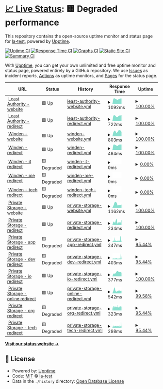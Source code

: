 # [📈 Live Status](https://la-test.github.io/sbx1-upptime): <!--live status--> **🟨 Degraded performance**

This repository contains the open-source uptime monitor and status page for [la-test](https://la-test.github.io/sbx1-upptime), powered by [Upptime](https://github.com/upptime/upptime).

[![Uptime CI](https://github.com/la-test/sbx1-upptime/workflows/Uptime%20CI/badge.svg)](https://github.com/la-test/sbx1-upptime/actions?query=workflow%3A%22Uptime+CI%22)
[![Response Time CI](https://github.com/la-test/sbx1-upptime/workflows/Response%20Time%20CI/badge.svg)](https://github.com/la-test/sbx1-upptime/actions?query=workflow%3A%22Response+Time+CI%22)
[![Graphs CI](https://github.com/la-test/sbx1-upptime/workflows/Graphs%20CI/badge.svg)](https://github.com/la-test/sbx1-upptime/actions?query=workflow%3A%22Graphs+CI%22)
[![Static Site CI](https://github.com/la-test/sbx1-upptime/workflows/Static%20Site%20CI/badge.svg)](https://github.com/la-test/sbx1-upptime/actions?query=workflow%3A%22Static+Site+CI%22)
[![Summary CI](https://github.com/la-test/sbx1-upptime/workflows/Summary%20CI/badge.svg)](https://github.com/la-test/sbx1-upptime/actions?query=workflow%3A%22Summary+CI%22)

With [Upptime](https://upptime.js.org), you can get your own unlimited and free uptime monitor and status page, powered entirely by a GitHub repository. We use [Issues](https://github.com/la-test/sbx1-upptime/issues) as incident reports, [Actions](https://github.com/la-test/sbx1-upptime/actions) as uptime monitors, and [Pages](https://la-test.github.io/sbx1-upptime) for the status page.

<!--start: status pages-->
<!-- This summary is generated by Upptime (https://github.com/upptime/upptime) -->
<!-- Do not edit this manually, your changes will be overwritten -->
<!-- prettier-ignore -->
| URL | Status | History | Response Time | Uptime |
| --- | ------ | ------- | ------------- | ------ |
| <img alt="" src="https://icons.duckduckgo.com/ip3/leastauthority.com.ico" height="13"> [Least Authority - website](https://leastauthority.com/) | 🟩 Up | [least-authority-website.yml](https://github.com/la-test/sbx1-upptime/commits/HEAD/history/least-authority-website.yml) | <details><summary><img alt="Response time graph" src="./graphs/least-authority-website/response-time-week.png" height="20"> 1092ms</summary><br><a href="https://la-test.github.io/sbx1-upptime/history/least-authority-website"><img alt="Response time 900" src="https://img.shields.io/endpoint?url=https%3A%2F%2Fraw.githubusercontent.com%2Fla-test%2Fsbx1-upptime%2FHEAD%2Fapi%2Fleast-authority-website%2Fresponse-time.json"></a><br><a href="https://la-test.github.io/sbx1-upptime/history/least-authority-website"><img alt="24-hour response time 1192" src="https://img.shields.io/endpoint?url=https%3A%2F%2Fraw.githubusercontent.com%2Fla-test%2Fsbx1-upptime%2FHEAD%2Fapi%2Fleast-authority-website%2Fresponse-time-day.json"></a><br><a href="https://la-test.github.io/sbx1-upptime/history/least-authority-website"><img alt="7-day response time 1092" src="https://img.shields.io/endpoint?url=https%3A%2F%2Fraw.githubusercontent.com%2Fla-test%2Fsbx1-upptime%2FHEAD%2Fapi%2Fleast-authority-website%2Fresponse-time-week.json"></a><br><a href="https://la-test.github.io/sbx1-upptime/history/least-authority-website"><img alt="30-day response time 911" src="https://img.shields.io/endpoint?url=https%3A%2F%2Fraw.githubusercontent.com%2Fla-test%2Fsbx1-upptime%2FHEAD%2Fapi%2Fleast-authority-website%2Fresponse-time-month.json"></a><br><a href="https://la-test.github.io/sbx1-upptime/history/least-authority-website"><img alt="1-year response time 900" src="https://img.shields.io/endpoint?url=https%3A%2F%2Fraw.githubusercontent.com%2Fla-test%2Fsbx1-upptime%2FHEAD%2Fapi%2Fleast-authority-website%2Fresponse-time-year.json"></a></details> | <details><summary><a href="https://la-test.github.io/sbx1-upptime/history/least-authority-website">100.00%</a></summary><a href="https://la-test.github.io/sbx1-upptime/history/least-authority-website"><img alt="All-time uptime 99.99%" src="https://img.shields.io/endpoint?url=https%3A%2F%2Fraw.githubusercontent.com%2Fla-test%2Fsbx1-upptime%2FHEAD%2Fapi%2Fleast-authority-website%2Fuptime.json"></a><br><a href="https://la-test.github.io/sbx1-upptime/history/least-authority-website"><img alt="24-hour uptime 100.00%" src="https://img.shields.io/endpoint?url=https%3A%2F%2Fraw.githubusercontent.com%2Fla-test%2Fsbx1-upptime%2FHEAD%2Fapi%2Fleast-authority-website%2Fuptime-day.json"></a><br><a href="https://la-test.github.io/sbx1-upptime/history/least-authority-website"><img alt="7-day uptime 100.00%" src="https://img.shields.io/endpoint?url=https%3A%2F%2Fraw.githubusercontent.com%2Fla-test%2Fsbx1-upptime%2FHEAD%2Fapi%2Fleast-authority-website%2Fuptime-week.json"></a><br><a href="https://la-test.github.io/sbx1-upptime/history/least-authority-website"><img alt="30-day uptime 100.00%" src="https://img.shields.io/endpoint?url=https%3A%2F%2Fraw.githubusercontent.com%2Fla-test%2Fsbx1-upptime%2FHEAD%2Fapi%2Fleast-authority-website%2Fuptime-month.json"></a><br><a href="https://la-test.github.io/sbx1-upptime/history/least-authority-website"><img alt="1-year uptime 99.99%" src="https://img.shields.io/endpoint?url=https%3A%2F%2Fraw.githubusercontent.com%2Fla-test%2Fsbx1-upptime%2FHEAD%2Fapi%2Fleast-authority-website%2Fuptime-year.json"></a></details>
| <img alt="" src="https://icons.duckduckgo.com/ip3/leastauthority.com.ico" height="13"> [Least Authority - redirect](http://leastauthority.com/) | 🟩 Up | [least-authority-redirect.yml](https://github.com/la-test/sbx1-upptime/commits/HEAD/history/least-authority-redirect.yml) | <details><summary><img alt="Response time graph" src="./graphs/least-authority-redirect/response-time-week.png" height="20"> 722ms</summary><br><a href="https://la-test.github.io/sbx1-upptime/history/least-authority-redirect"><img alt="Response time 588" src="https://img.shields.io/endpoint?url=https%3A%2F%2Fraw.githubusercontent.com%2Fla-test%2Fsbx1-upptime%2FHEAD%2Fapi%2Fleast-authority-redirect%2Fresponse-time.json"></a><br><a href="https://la-test.github.io/sbx1-upptime/history/least-authority-redirect"><img alt="24-hour response time 834" src="https://img.shields.io/endpoint?url=https%3A%2F%2Fraw.githubusercontent.com%2Fla-test%2Fsbx1-upptime%2FHEAD%2Fapi%2Fleast-authority-redirect%2Fresponse-time-day.json"></a><br><a href="https://la-test.github.io/sbx1-upptime/history/least-authority-redirect"><img alt="7-day response time 722" src="https://img.shields.io/endpoint?url=https%3A%2F%2Fraw.githubusercontent.com%2Fla-test%2Fsbx1-upptime%2FHEAD%2Fapi%2Fleast-authority-redirect%2Fresponse-time-week.json"></a><br><a href="https://la-test.github.io/sbx1-upptime/history/least-authority-redirect"><img alt="30-day response time 601" src="https://img.shields.io/endpoint?url=https%3A%2F%2Fraw.githubusercontent.com%2Fla-test%2Fsbx1-upptime%2FHEAD%2Fapi%2Fleast-authority-redirect%2Fresponse-time-month.json"></a><br><a href="https://la-test.github.io/sbx1-upptime/history/least-authority-redirect"><img alt="1-year response time 588" src="https://img.shields.io/endpoint?url=https%3A%2F%2Fraw.githubusercontent.com%2Fla-test%2Fsbx1-upptime%2FHEAD%2Fapi%2Fleast-authority-redirect%2Fresponse-time-year.json"></a></details> | <details><summary><a href="https://la-test.github.io/sbx1-upptime/history/least-authority-redirect">100.00%</a></summary><a href="https://la-test.github.io/sbx1-upptime/history/least-authority-redirect"><img alt="All-time uptime 99.99%" src="https://img.shields.io/endpoint?url=https%3A%2F%2Fraw.githubusercontent.com%2Fla-test%2Fsbx1-upptime%2FHEAD%2Fapi%2Fleast-authority-redirect%2Fuptime.json"></a><br><a href="https://la-test.github.io/sbx1-upptime/history/least-authority-redirect"><img alt="24-hour uptime 100.00%" src="https://img.shields.io/endpoint?url=https%3A%2F%2Fraw.githubusercontent.com%2Fla-test%2Fsbx1-upptime%2FHEAD%2Fapi%2Fleast-authority-redirect%2Fuptime-day.json"></a><br><a href="https://la-test.github.io/sbx1-upptime/history/least-authority-redirect"><img alt="7-day uptime 100.00%" src="https://img.shields.io/endpoint?url=https%3A%2F%2Fraw.githubusercontent.com%2Fla-test%2Fsbx1-upptime%2FHEAD%2Fapi%2Fleast-authority-redirect%2Fuptime-week.json"></a><br><a href="https://la-test.github.io/sbx1-upptime/history/least-authority-redirect"><img alt="30-day uptime 100.00%" src="https://img.shields.io/endpoint?url=https%3A%2F%2Fraw.githubusercontent.com%2Fla-test%2Fsbx1-upptime%2FHEAD%2Fapi%2Fleast-authority-redirect%2Fuptime-month.json"></a><br><a href="https://la-test.github.io/sbx1-upptime/history/least-authority-redirect"><img alt="1-year uptime 99.99%" src="https://img.shields.io/endpoint?url=https%3A%2F%2Fraw.githubusercontent.com%2Fla-test%2Fsbx1-upptime%2FHEAD%2Fapi%2Fleast-authority-redirect%2Fuptime-year.json"></a></details>
| <img alt="" src="https://icons.duckduckgo.com/ip3/winden.app.ico" height="13"> [Winden - website](https://winden.app/) | 🟩 Up | [winden-website.yml](https://github.com/la-test/sbx1-upptime/commits/HEAD/history/winden-website.yml) | <details><summary><img alt="Response time graph" src="./graphs/winden-website/response-time-week.png" height="20"> 803ms</summary><br><a href="https://la-test.github.io/sbx1-upptime/history/winden-website"><img alt="Response time 445" src="https://img.shields.io/endpoint?url=https%3A%2F%2Fraw.githubusercontent.com%2Fla-test%2Fsbx1-upptime%2FHEAD%2Fapi%2Fwinden-website%2Fresponse-time.json"></a><br><a href="https://la-test.github.io/sbx1-upptime/history/winden-website"><img alt="24-hour response time 707" src="https://img.shields.io/endpoint?url=https%3A%2F%2Fraw.githubusercontent.com%2Fla-test%2Fsbx1-upptime%2FHEAD%2Fapi%2Fwinden-website%2Fresponse-time-day.json"></a><br><a href="https://la-test.github.io/sbx1-upptime/history/winden-website"><img alt="7-day response time 803" src="https://img.shields.io/endpoint?url=https%3A%2F%2Fraw.githubusercontent.com%2Fla-test%2Fsbx1-upptime%2FHEAD%2Fapi%2Fwinden-website%2Fresponse-time-week.json"></a><br><a href="https://la-test.github.io/sbx1-upptime/history/winden-website"><img alt="30-day response time 606" src="https://img.shields.io/endpoint?url=https%3A%2F%2Fraw.githubusercontent.com%2Fla-test%2Fsbx1-upptime%2FHEAD%2Fapi%2Fwinden-website%2Fresponse-time-month.json"></a><br><a href="https://la-test.github.io/sbx1-upptime/history/winden-website"><img alt="1-year response time 445" src="https://img.shields.io/endpoint?url=https%3A%2F%2Fraw.githubusercontent.com%2Fla-test%2Fsbx1-upptime%2FHEAD%2Fapi%2Fwinden-website%2Fresponse-time-year.json"></a></details> | <details><summary><a href="https://la-test.github.io/sbx1-upptime/history/winden-website">100.00%</a></summary><a href="https://la-test.github.io/sbx1-upptime/history/winden-website"><img alt="All-time uptime 99.92%" src="https://img.shields.io/endpoint?url=https%3A%2F%2Fraw.githubusercontent.com%2Fla-test%2Fsbx1-upptime%2FHEAD%2Fapi%2Fwinden-website%2Fuptime.json"></a><br><a href="https://la-test.github.io/sbx1-upptime/history/winden-website"><img alt="24-hour uptime 100.00%" src="https://img.shields.io/endpoint?url=https%3A%2F%2Fraw.githubusercontent.com%2Fla-test%2Fsbx1-upptime%2FHEAD%2Fapi%2Fwinden-website%2Fuptime-day.json"></a><br><a href="https://la-test.github.io/sbx1-upptime/history/winden-website"><img alt="7-day uptime 100.00%" src="https://img.shields.io/endpoint?url=https%3A%2F%2Fraw.githubusercontent.com%2Fla-test%2Fsbx1-upptime%2FHEAD%2Fapi%2Fwinden-website%2Fuptime-week.json"></a><br><a href="https://la-test.github.io/sbx1-upptime/history/winden-website"><img alt="30-day uptime 100.00%" src="https://img.shields.io/endpoint?url=https%3A%2F%2Fraw.githubusercontent.com%2Fla-test%2Fsbx1-upptime%2FHEAD%2Fapi%2Fwinden-website%2Fuptime-month.json"></a><br><a href="https://la-test.github.io/sbx1-upptime/history/winden-website"><img alt="1-year uptime 99.92%" src="https://img.shields.io/endpoint?url=https%3A%2F%2Fraw.githubusercontent.com%2Fla-test%2Fsbx1-upptime%2FHEAD%2Fapi%2Fwinden-website%2Fuptime-year.json"></a></details>
| <img alt="" src="https://icons.duckduckgo.com/ip3/winden.app.ico" height="13"> [Winden - redirect](http://winden.app/) | 🟩 Up | [winden-redirect.yml](https://github.com/la-test/sbx1-upptime/commits/HEAD/history/winden-redirect.yml) | <details><summary><img alt="Response time graph" src="./graphs/winden-redirect/response-time-week.png" height="20"> 494ms</summary><br><a href="https://la-test.github.io/sbx1-upptime/history/winden-redirect"><img alt="Response time 252" src="https://img.shields.io/endpoint?url=https%3A%2F%2Fraw.githubusercontent.com%2Fla-test%2Fsbx1-upptime%2FHEAD%2Fapi%2Fwinden-redirect%2Fresponse-time.json"></a><br><a href="https://la-test.github.io/sbx1-upptime/history/winden-redirect"><img alt="24-hour response time 535" src="https://img.shields.io/endpoint?url=https%3A%2F%2Fraw.githubusercontent.com%2Fla-test%2Fsbx1-upptime%2FHEAD%2Fapi%2Fwinden-redirect%2Fresponse-time-day.json"></a><br><a href="https://la-test.github.io/sbx1-upptime/history/winden-redirect"><img alt="7-day response time 494" src="https://img.shields.io/endpoint?url=https%3A%2F%2Fraw.githubusercontent.com%2Fla-test%2Fsbx1-upptime%2FHEAD%2Fapi%2Fwinden-redirect%2Fresponse-time-week.json"></a><br><a href="https://la-test.github.io/sbx1-upptime/history/winden-redirect"><img alt="30-day response time 419" src="https://img.shields.io/endpoint?url=https%3A%2F%2Fraw.githubusercontent.com%2Fla-test%2Fsbx1-upptime%2FHEAD%2Fapi%2Fwinden-redirect%2Fresponse-time-month.json"></a><br><a href="https://la-test.github.io/sbx1-upptime/history/winden-redirect"><img alt="1-year response time 252" src="https://img.shields.io/endpoint?url=https%3A%2F%2Fraw.githubusercontent.com%2Fla-test%2Fsbx1-upptime%2FHEAD%2Fapi%2Fwinden-redirect%2Fresponse-time-year.json"></a></details> | <details><summary><a href="https://la-test.github.io/sbx1-upptime/history/winden-redirect">100.00%</a></summary><a href="https://la-test.github.io/sbx1-upptime/history/winden-redirect"><img alt="All-time uptime 99.93%" src="https://img.shields.io/endpoint?url=https%3A%2F%2Fraw.githubusercontent.com%2Fla-test%2Fsbx1-upptime%2FHEAD%2Fapi%2Fwinden-redirect%2Fuptime.json"></a><br><a href="https://la-test.github.io/sbx1-upptime/history/winden-redirect"><img alt="24-hour uptime 100.00%" src="https://img.shields.io/endpoint?url=https%3A%2F%2Fraw.githubusercontent.com%2Fla-test%2Fsbx1-upptime%2FHEAD%2Fapi%2Fwinden-redirect%2Fuptime-day.json"></a><br><a href="https://la-test.github.io/sbx1-upptime/history/winden-redirect"><img alt="7-day uptime 100.00%" src="https://img.shields.io/endpoint?url=https%3A%2F%2Fraw.githubusercontent.com%2Fla-test%2Fsbx1-upptime%2FHEAD%2Fapi%2Fwinden-redirect%2Fuptime-week.json"></a><br><a href="https://la-test.github.io/sbx1-upptime/history/winden-redirect"><img alt="30-day uptime 100.00%" src="https://img.shields.io/endpoint?url=https%3A%2F%2Fraw.githubusercontent.com%2Fla-test%2Fsbx1-upptime%2FHEAD%2Fapi%2Fwinden-redirect%2Fuptime-month.json"></a><br><a href="https://la-test.github.io/sbx1-upptime/history/winden-redirect"><img alt="1-year uptime 99.93%" src="https://img.shields.io/endpoint?url=https%3A%2F%2Fraw.githubusercontent.com%2Fla-test%2Fsbx1-upptime%2FHEAD%2Fapi%2Fwinden-redirect%2Fuptime-year.json"></a></details>
| <img alt="" src="https://icons.duckduckgo.com/ip3/winden.it.ico" height="13"> [Winden - it redirect](http://winden.it/) | 🟨 Degraded | [winden-it-redirect.yml](https://github.com/la-test/sbx1-upptime/commits/HEAD/history/winden-it-redirect.yml) | <details><summary><img alt="Response time graph" src="./graphs/winden-it-redirect/response-time-week.png" height="20"> 0ms</summary><br><a href="https://la-test.github.io/sbx1-upptime/history/winden-it-redirect"><img alt="Response time 364" src="https://img.shields.io/endpoint?url=https%3A%2F%2Fraw.githubusercontent.com%2Fla-test%2Fsbx1-upptime%2FHEAD%2Fapi%2Fwinden-it-redirect%2Fresponse-time.json"></a><br><a href="https://la-test.github.io/sbx1-upptime/history/winden-it-redirect"><img alt="24-hour response time 0" src="https://img.shields.io/endpoint?url=https%3A%2F%2Fraw.githubusercontent.com%2Fla-test%2Fsbx1-upptime%2FHEAD%2Fapi%2Fwinden-it-redirect%2Fresponse-time-day.json"></a><br><a href="https://la-test.github.io/sbx1-upptime/history/winden-it-redirect"><img alt="7-day response time 0" src="https://img.shields.io/endpoint?url=https%3A%2F%2Fraw.githubusercontent.com%2Fla-test%2Fsbx1-upptime%2FHEAD%2Fapi%2Fwinden-it-redirect%2Fresponse-time-week.json"></a><br><a href="https://la-test.github.io/sbx1-upptime/history/winden-it-redirect"><img alt="30-day response time 0" src="https://img.shields.io/endpoint?url=https%3A%2F%2Fraw.githubusercontent.com%2Fla-test%2Fsbx1-upptime%2FHEAD%2Fapi%2Fwinden-it-redirect%2Fresponse-time-month.json"></a><br><a href="https://la-test.github.io/sbx1-upptime/history/winden-it-redirect"><img alt="1-year response time 364" src="https://img.shields.io/endpoint?url=https%3A%2F%2Fraw.githubusercontent.com%2Fla-test%2Fsbx1-upptime%2FHEAD%2Fapi%2Fwinden-it-redirect%2Fresponse-time-year.json"></a></details> | <details><summary><a href="https://la-test.github.io/sbx1-upptime/history/winden-it-redirect">0.00%</a></summary><a href="https://la-test.github.io/sbx1-upptime/history/winden-it-redirect"><img alt="All-time uptime 64.43%" src="https://img.shields.io/endpoint?url=https%3A%2F%2Fraw.githubusercontent.com%2Fla-test%2Fsbx1-upptime%2FHEAD%2Fapi%2Fwinden-it-redirect%2Fuptime.json"></a><br><a href="https://la-test.github.io/sbx1-upptime/history/winden-it-redirect"><img alt="24-hour uptime 0.00%" src="https://img.shields.io/endpoint?url=https%3A%2F%2Fraw.githubusercontent.com%2Fla-test%2Fsbx1-upptime%2FHEAD%2Fapi%2Fwinden-it-redirect%2Fuptime-day.json"></a><br><a href="https://la-test.github.io/sbx1-upptime/history/winden-it-redirect"><img alt="7-day uptime 0.00%" src="https://img.shields.io/endpoint?url=https%3A%2F%2Fraw.githubusercontent.com%2Fla-test%2Fsbx1-upptime%2FHEAD%2Fapi%2Fwinden-it-redirect%2Fuptime-week.json"></a><br><a href="https://la-test.github.io/sbx1-upptime/history/winden-it-redirect"><img alt="30-day uptime 1.38%" src="https://img.shields.io/endpoint?url=https%3A%2F%2Fraw.githubusercontent.com%2Fla-test%2Fsbx1-upptime%2FHEAD%2Fapi%2Fwinden-it-redirect%2Fuptime-month.json"></a><br><a href="https://la-test.github.io/sbx1-upptime/history/winden-it-redirect"><img alt="1-year uptime 64.43%" src="https://img.shields.io/endpoint?url=https%3A%2F%2Fraw.githubusercontent.com%2Fla-test%2Fsbx1-upptime%2FHEAD%2Fapi%2Fwinden-it-redirect%2Fuptime-year.json"></a></details>
| <img alt="" src="https://icons.duckduckgo.com/ip3/winden.me.ico" height="13"> [Winden - me redirect](http://winden.me/) | 🟨 Degraded | [winden-me-redirect.yml](https://github.com/la-test/sbx1-upptime/commits/HEAD/history/winden-me-redirect.yml) | <details><summary><img alt="Response time graph" src="./graphs/winden-me-redirect/response-time-week.png" height="20"> 0ms</summary><br><a href="https://la-test.github.io/sbx1-upptime/history/winden-me-redirect"><img alt="Response time 256" src="https://img.shields.io/endpoint?url=https%3A%2F%2Fraw.githubusercontent.com%2Fla-test%2Fsbx1-upptime%2FHEAD%2Fapi%2Fwinden-me-redirect%2Fresponse-time.json"></a><br><a href="https://la-test.github.io/sbx1-upptime/history/winden-me-redirect"><img alt="24-hour response time 0" src="https://img.shields.io/endpoint?url=https%3A%2F%2Fraw.githubusercontent.com%2Fla-test%2Fsbx1-upptime%2FHEAD%2Fapi%2Fwinden-me-redirect%2Fresponse-time-day.json"></a><br><a href="https://la-test.github.io/sbx1-upptime/history/winden-me-redirect"><img alt="7-day response time 0" src="https://img.shields.io/endpoint?url=https%3A%2F%2Fraw.githubusercontent.com%2Fla-test%2Fsbx1-upptime%2FHEAD%2Fapi%2Fwinden-me-redirect%2Fresponse-time-week.json"></a><br><a href="https://la-test.github.io/sbx1-upptime/history/winden-me-redirect"><img alt="30-day response time 0" src="https://img.shields.io/endpoint?url=https%3A%2F%2Fraw.githubusercontent.com%2Fla-test%2Fsbx1-upptime%2FHEAD%2Fapi%2Fwinden-me-redirect%2Fresponse-time-month.json"></a><br><a href="https://la-test.github.io/sbx1-upptime/history/winden-me-redirect"><img alt="1-year response time 256" src="https://img.shields.io/endpoint?url=https%3A%2F%2Fraw.githubusercontent.com%2Fla-test%2Fsbx1-upptime%2FHEAD%2Fapi%2Fwinden-me-redirect%2Fresponse-time-year.json"></a></details> | <details><summary><a href="https://la-test.github.io/sbx1-upptime/history/winden-me-redirect">0.00%</a></summary><a href="https://la-test.github.io/sbx1-upptime/history/winden-me-redirect"><img alt="All-time uptime 64.49%" src="https://img.shields.io/endpoint?url=https%3A%2F%2Fraw.githubusercontent.com%2Fla-test%2Fsbx1-upptime%2FHEAD%2Fapi%2Fwinden-me-redirect%2Fuptime.json"></a><br><a href="https://la-test.github.io/sbx1-upptime/history/winden-me-redirect"><img alt="24-hour uptime 0.00%" src="https://img.shields.io/endpoint?url=https%3A%2F%2Fraw.githubusercontent.com%2Fla-test%2Fsbx1-upptime%2FHEAD%2Fapi%2Fwinden-me-redirect%2Fuptime-day.json"></a><br><a href="https://la-test.github.io/sbx1-upptime/history/winden-me-redirect"><img alt="7-day uptime 0.00%" src="https://img.shields.io/endpoint?url=https%3A%2F%2Fraw.githubusercontent.com%2Fla-test%2Fsbx1-upptime%2FHEAD%2Fapi%2Fwinden-me-redirect%2Fuptime-week.json"></a><br><a href="https://la-test.github.io/sbx1-upptime/history/winden-me-redirect"><img alt="30-day uptime 1.38%" src="https://img.shields.io/endpoint?url=https%3A%2F%2Fraw.githubusercontent.com%2Fla-test%2Fsbx1-upptime%2FHEAD%2Fapi%2Fwinden-me-redirect%2Fuptime-month.json"></a><br><a href="https://la-test.github.io/sbx1-upptime/history/winden-me-redirect"><img alt="1-year uptime 64.49%" src="https://img.shields.io/endpoint?url=https%3A%2F%2Fraw.githubusercontent.com%2Fla-test%2Fsbx1-upptime%2FHEAD%2Fapi%2Fwinden-me-redirect%2Fuptime-year.json"></a></details>
| <img alt="" src="https://icons.duckduckgo.com/ip3/winden.tech.ico" height="13"> [Winden - tech redirect](http://winden.tech/) | 🟨 Degraded | [winden-tech-redirect.yml](https://github.com/la-test/sbx1-upptime/commits/HEAD/history/winden-tech-redirect.yml) | <details><summary><img alt="Response time graph" src="./graphs/winden-tech-redirect/response-time-week.png" height="20"> 0ms</summary><br><a href="https://la-test.github.io/sbx1-upptime/history/winden-tech-redirect"><img alt="Response time 189" src="https://img.shields.io/endpoint?url=https%3A%2F%2Fraw.githubusercontent.com%2Fla-test%2Fsbx1-upptime%2FHEAD%2Fapi%2Fwinden-tech-redirect%2Fresponse-time.json"></a><br><a href="https://la-test.github.io/sbx1-upptime/history/winden-tech-redirect"><img alt="24-hour response time 0" src="https://img.shields.io/endpoint?url=https%3A%2F%2Fraw.githubusercontent.com%2Fla-test%2Fsbx1-upptime%2FHEAD%2Fapi%2Fwinden-tech-redirect%2Fresponse-time-day.json"></a><br><a href="https://la-test.github.io/sbx1-upptime/history/winden-tech-redirect"><img alt="7-day response time 0" src="https://img.shields.io/endpoint?url=https%3A%2F%2Fraw.githubusercontent.com%2Fla-test%2Fsbx1-upptime%2FHEAD%2Fapi%2Fwinden-tech-redirect%2Fresponse-time-week.json"></a><br><a href="https://la-test.github.io/sbx1-upptime/history/winden-tech-redirect"><img alt="30-day response time 0" src="https://img.shields.io/endpoint?url=https%3A%2F%2Fraw.githubusercontent.com%2Fla-test%2Fsbx1-upptime%2FHEAD%2Fapi%2Fwinden-tech-redirect%2Fresponse-time-month.json"></a><br><a href="https://la-test.github.io/sbx1-upptime/history/winden-tech-redirect"><img alt="1-year response time 189" src="https://img.shields.io/endpoint?url=https%3A%2F%2Fraw.githubusercontent.com%2Fla-test%2Fsbx1-upptime%2FHEAD%2Fapi%2Fwinden-tech-redirect%2Fresponse-time-year.json"></a></details> | <details><summary><a href="https://la-test.github.io/sbx1-upptime/history/winden-tech-redirect">0.00%</a></summary><a href="https://la-test.github.io/sbx1-upptime/history/winden-tech-redirect"><img alt="All-time uptime 64.61%" src="https://img.shields.io/endpoint?url=https%3A%2F%2Fraw.githubusercontent.com%2Fla-test%2Fsbx1-upptime%2FHEAD%2Fapi%2Fwinden-tech-redirect%2Fuptime.json"></a><br><a href="https://la-test.github.io/sbx1-upptime/history/winden-tech-redirect"><img alt="24-hour uptime 0.00%" src="https://img.shields.io/endpoint?url=https%3A%2F%2Fraw.githubusercontent.com%2Fla-test%2Fsbx1-upptime%2FHEAD%2Fapi%2Fwinden-tech-redirect%2Fuptime-day.json"></a><br><a href="https://la-test.github.io/sbx1-upptime/history/winden-tech-redirect"><img alt="7-day uptime 0.00%" src="https://img.shields.io/endpoint?url=https%3A%2F%2Fraw.githubusercontent.com%2Fla-test%2Fsbx1-upptime%2FHEAD%2Fapi%2Fwinden-tech-redirect%2Fuptime-week.json"></a><br><a href="https://la-test.github.io/sbx1-upptime/history/winden-tech-redirect"><img alt="30-day uptime 1.38%" src="https://img.shields.io/endpoint?url=https%3A%2F%2Fraw.githubusercontent.com%2Fla-test%2Fsbx1-upptime%2FHEAD%2Fapi%2Fwinden-tech-redirect%2Fuptime-month.json"></a><br><a href="https://la-test.github.io/sbx1-upptime/history/winden-tech-redirect"><img alt="1-year uptime 64.61%" src="https://img.shields.io/endpoint?url=https%3A%2F%2Fraw.githubusercontent.com%2Fla-test%2Fsbx1-upptime%2FHEAD%2Fapi%2Fwinden-tech-redirect%2Fuptime-year.json"></a></details>
| <img alt="" src="https://icons.duckduckgo.com/ip3/private.storage.ico" height="13"> [Private Storage - website](https://private.storage/) | 🟩 Up | [private-storage-website.yml](https://github.com/la-test/sbx1-upptime/commits/HEAD/history/private-storage-website.yml) | <details><summary><img alt="Response time graph" src="./graphs/private-storage-website/response-time-week.png" height="20"> 1162ms</summary><br><a href="https://la-test.github.io/sbx1-upptime/history/private-storage-website"><img alt="Response time 903" src="https://img.shields.io/endpoint?url=https%3A%2F%2Fraw.githubusercontent.com%2Fla-test%2Fsbx1-upptime%2FHEAD%2Fapi%2Fprivate-storage-website%2Fresponse-time.json"></a><br><a href="https://la-test.github.io/sbx1-upptime/history/private-storage-website"><img alt="24-hour response time 1046" src="https://img.shields.io/endpoint?url=https%3A%2F%2Fraw.githubusercontent.com%2Fla-test%2Fsbx1-upptime%2FHEAD%2Fapi%2Fprivate-storage-website%2Fresponse-time-day.json"></a><br><a href="https://la-test.github.io/sbx1-upptime/history/private-storage-website"><img alt="7-day response time 1162" src="https://img.shields.io/endpoint?url=https%3A%2F%2Fraw.githubusercontent.com%2Fla-test%2Fsbx1-upptime%2FHEAD%2Fapi%2Fprivate-storage-website%2Fresponse-time-week.json"></a><br><a href="https://la-test.github.io/sbx1-upptime/history/private-storage-website"><img alt="30-day response time 968" src="https://img.shields.io/endpoint?url=https%3A%2F%2Fraw.githubusercontent.com%2Fla-test%2Fsbx1-upptime%2FHEAD%2Fapi%2Fprivate-storage-website%2Fresponse-time-month.json"></a><br><a href="https://la-test.github.io/sbx1-upptime/history/private-storage-website"><img alt="1-year response time 903" src="https://img.shields.io/endpoint?url=https%3A%2F%2Fraw.githubusercontent.com%2Fla-test%2Fsbx1-upptime%2FHEAD%2Fapi%2Fprivate-storage-website%2Fresponse-time-year.json"></a></details> | <details><summary><a href="https://la-test.github.io/sbx1-upptime/history/private-storage-website">100.00%</a></summary><a href="https://la-test.github.io/sbx1-upptime/history/private-storage-website"><img alt="All-time uptime 100.00%" src="https://img.shields.io/endpoint?url=https%3A%2F%2Fraw.githubusercontent.com%2Fla-test%2Fsbx1-upptime%2FHEAD%2Fapi%2Fprivate-storage-website%2Fuptime.json"></a><br><a href="https://la-test.github.io/sbx1-upptime/history/private-storage-website"><img alt="24-hour uptime 100.00%" src="https://img.shields.io/endpoint?url=https%3A%2F%2Fraw.githubusercontent.com%2Fla-test%2Fsbx1-upptime%2FHEAD%2Fapi%2Fprivate-storage-website%2Fuptime-day.json"></a><br><a href="https://la-test.github.io/sbx1-upptime/history/private-storage-website"><img alt="7-day uptime 100.00%" src="https://img.shields.io/endpoint?url=https%3A%2F%2Fraw.githubusercontent.com%2Fla-test%2Fsbx1-upptime%2FHEAD%2Fapi%2Fprivate-storage-website%2Fuptime-week.json"></a><br><a href="https://la-test.github.io/sbx1-upptime/history/private-storage-website"><img alt="30-day uptime 100.00%" src="https://img.shields.io/endpoint?url=https%3A%2F%2Fraw.githubusercontent.com%2Fla-test%2Fsbx1-upptime%2FHEAD%2Fapi%2Fprivate-storage-website%2Fuptime-month.json"></a><br><a href="https://la-test.github.io/sbx1-upptime/history/private-storage-website"><img alt="1-year uptime 100.00%" src="https://img.shields.io/endpoint?url=https%3A%2F%2Fraw.githubusercontent.com%2Fla-test%2Fsbx1-upptime%2FHEAD%2Fapi%2Fprivate-storage-website%2Fuptime-year.json"></a></details>
| <img alt="" src="https://icons.duckduckgo.com/ip3/private.storage.ico" height="13"> [Private Storage - redirect](http://private.storage/) | 🟩 Up | [private-storage-redirect.yml](https://github.com/la-test/sbx1-upptime/commits/HEAD/history/private-storage-redirect.yml) | <details><summary><img alt="Response time graph" src="./graphs/private-storage-redirect/response-time-week.png" height="20"> 234ms</summary><br><a href="https://la-test.github.io/sbx1-upptime/history/private-storage-redirect"><img alt="Response time 228" src="https://img.shields.io/endpoint?url=https%3A%2F%2Fraw.githubusercontent.com%2Fla-test%2Fsbx1-upptime%2FHEAD%2Fapi%2Fprivate-storage-redirect%2Fresponse-time.json"></a><br><a href="https://la-test.github.io/sbx1-upptime/history/private-storage-redirect"><img alt="24-hour response time 366" src="https://img.shields.io/endpoint?url=https%3A%2F%2Fraw.githubusercontent.com%2Fla-test%2Fsbx1-upptime%2FHEAD%2Fapi%2Fprivate-storage-redirect%2Fresponse-time-day.json"></a><br><a href="https://la-test.github.io/sbx1-upptime/history/private-storage-redirect"><img alt="7-day response time 234" src="https://img.shields.io/endpoint?url=https%3A%2F%2Fraw.githubusercontent.com%2Fla-test%2Fsbx1-upptime%2FHEAD%2Fapi%2Fprivate-storage-redirect%2Fresponse-time-week.json"></a><br><a href="https://la-test.github.io/sbx1-upptime/history/private-storage-redirect"><img alt="30-day response time 225" src="https://img.shields.io/endpoint?url=https%3A%2F%2Fraw.githubusercontent.com%2Fla-test%2Fsbx1-upptime%2FHEAD%2Fapi%2Fprivate-storage-redirect%2Fresponse-time-month.json"></a><br><a href="https://la-test.github.io/sbx1-upptime/history/private-storage-redirect"><img alt="1-year response time 228" src="https://img.shields.io/endpoint?url=https%3A%2F%2Fraw.githubusercontent.com%2Fla-test%2Fsbx1-upptime%2FHEAD%2Fapi%2Fprivate-storage-redirect%2Fresponse-time-year.json"></a></details> | <details><summary><a href="https://la-test.github.io/sbx1-upptime/history/private-storage-redirect">100.00%</a></summary><a href="https://la-test.github.io/sbx1-upptime/history/private-storage-redirect"><img alt="All-time uptime 100.00%" src="https://img.shields.io/endpoint?url=https%3A%2F%2Fraw.githubusercontent.com%2Fla-test%2Fsbx1-upptime%2FHEAD%2Fapi%2Fprivate-storage-redirect%2Fuptime.json"></a><br><a href="https://la-test.github.io/sbx1-upptime/history/private-storage-redirect"><img alt="24-hour uptime 100.00%" src="https://img.shields.io/endpoint?url=https%3A%2F%2Fraw.githubusercontent.com%2Fla-test%2Fsbx1-upptime%2FHEAD%2Fapi%2Fprivate-storage-redirect%2Fuptime-day.json"></a><br><a href="https://la-test.github.io/sbx1-upptime/history/private-storage-redirect"><img alt="7-day uptime 100.00%" src="https://img.shields.io/endpoint?url=https%3A%2F%2Fraw.githubusercontent.com%2Fla-test%2Fsbx1-upptime%2FHEAD%2Fapi%2Fprivate-storage-redirect%2Fuptime-week.json"></a><br><a href="https://la-test.github.io/sbx1-upptime/history/private-storage-redirect"><img alt="30-day uptime 100.00%" src="https://img.shields.io/endpoint?url=https%3A%2F%2Fraw.githubusercontent.com%2Fla-test%2Fsbx1-upptime%2FHEAD%2Fapi%2Fprivate-storage-redirect%2Fuptime-month.json"></a><br><a href="https://la-test.github.io/sbx1-upptime/history/private-storage-redirect"><img alt="1-year uptime 100.00%" src="https://img.shields.io/endpoint?url=https%3A%2F%2Fraw.githubusercontent.com%2Fla-test%2Fsbx1-upptime%2FHEAD%2Fapi%2Fprivate-storage-redirect%2Fuptime-year.json"></a></details>
| <img alt="" src="https://icons.duckduckgo.com/ip3/privatestorage.app.ico" height="13"> [Private Storage - app redirect](http://privatestorage.app/) | 🟨 Degraded | [private-storage-app-redirect.yml](https://github.com/la-test/sbx1-upptime/commits/HEAD/history/private-storage-app-redirect.yml) | <details><summary><img alt="Response time graph" src="./graphs/private-storage-app-redirect/response-time-week.png" height="20"> 347ms</summary><br><a href="https://la-test.github.io/sbx1-upptime/history/private-storage-app-redirect"><img alt="Response time 293" src="https://img.shields.io/endpoint?url=https%3A%2F%2Fraw.githubusercontent.com%2Fla-test%2Fsbx1-upptime%2FHEAD%2Fapi%2Fprivate-storage-app-redirect%2Fresponse-time.json"></a><br><a href="https://la-test.github.io/sbx1-upptime/history/private-storage-app-redirect"><img alt="24-hour response time 400" src="https://img.shields.io/endpoint?url=https%3A%2F%2Fraw.githubusercontent.com%2Fla-test%2Fsbx1-upptime%2FHEAD%2Fapi%2Fprivate-storage-app-redirect%2Fresponse-time-day.json"></a><br><a href="https://la-test.github.io/sbx1-upptime/history/private-storage-app-redirect"><img alt="7-day response time 347" src="https://img.shields.io/endpoint?url=https%3A%2F%2Fraw.githubusercontent.com%2Fla-test%2Fsbx1-upptime%2FHEAD%2Fapi%2Fprivate-storage-app-redirect%2Fresponse-time-week.json"></a><br><a href="https://la-test.github.io/sbx1-upptime/history/private-storage-app-redirect"><img alt="30-day response time 355" src="https://img.shields.io/endpoint?url=https%3A%2F%2Fraw.githubusercontent.com%2Fla-test%2Fsbx1-upptime%2FHEAD%2Fapi%2Fprivate-storage-app-redirect%2Fresponse-time-month.json"></a><br><a href="https://la-test.github.io/sbx1-upptime/history/private-storage-app-redirect"><img alt="1-year response time 293" src="https://img.shields.io/endpoint?url=https%3A%2F%2Fraw.githubusercontent.com%2Fla-test%2Fsbx1-upptime%2FHEAD%2Fapi%2Fprivate-storage-app-redirect%2Fresponse-time-year.json"></a></details> | <details><summary><a href="https://la-test.github.io/sbx1-upptime/history/private-storage-app-redirect">95.44%</a></summary><a href="https://la-test.github.io/sbx1-upptime/history/private-storage-app-redirect"><img alt="All-time uptime 99.13%" src="https://img.shields.io/endpoint?url=https%3A%2F%2Fraw.githubusercontent.com%2Fla-test%2Fsbx1-upptime%2FHEAD%2Fapi%2Fprivate-storage-app-redirect%2Fuptime.json"></a><br><a href="https://la-test.github.io/sbx1-upptime/history/private-storage-app-redirect"><img alt="24-hour uptime 92.78%" src="https://img.shields.io/endpoint?url=https%3A%2F%2Fraw.githubusercontent.com%2Fla-test%2Fsbx1-upptime%2FHEAD%2Fapi%2Fprivate-storage-app-redirect%2Fuptime-day.json"></a><br><a href="https://la-test.github.io/sbx1-upptime/history/private-storage-app-redirect"><img alt="7-day uptime 95.44%" src="https://img.shields.io/endpoint?url=https%3A%2F%2Fraw.githubusercontent.com%2Fla-test%2Fsbx1-upptime%2FHEAD%2Fapi%2Fprivate-storage-app-redirect%2Fuptime-week.json"></a><br><a href="https://la-test.github.io/sbx1-upptime/history/private-storage-app-redirect"><img alt="30-day uptime 97.61%" src="https://img.shields.io/endpoint?url=https%3A%2F%2Fraw.githubusercontent.com%2Fla-test%2Fsbx1-upptime%2FHEAD%2Fapi%2Fprivate-storage-app-redirect%2Fuptime-month.json"></a><br><a href="https://la-test.github.io/sbx1-upptime/history/private-storage-app-redirect"><img alt="1-year uptime 99.13%" src="https://img.shields.io/endpoint?url=https%3A%2F%2Fraw.githubusercontent.com%2Fla-test%2Fsbx1-upptime%2FHEAD%2Fapi%2Fprivate-storage-app-redirect%2Fuptime-year.json"></a></details>
| <img alt="" src="https://icons.duckduckgo.com/ip3/privatestorage.dev.ico" height="13"> [Private Storage - dev redirect](http://privatestorage.dev/) | 🟨 Degraded | [private-storage-dev-redirect.yml](https://github.com/la-test/sbx1-upptime/commits/HEAD/history/private-storage-dev-redirect.yml) | <details><summary><img alt="Response time graph" src="./graphs/private-storage-dev-redirect/response-time-week.png" height="20"> 403ms</summary><br><a href="https://la-test.github.io/sbx1-upptime/history/private-storage-dev-redirect"><img alt="Response time 320" src="https://img.shields.io/endpoint?url=https%3A%2F%2Fraw.githubusercontent.com%2Fla-test%2Fsbx1-upptime%2FHEAD%2Fapi%2Fprivate-storage-dev-redirect%2Fresponse-time.json"></a><br><a href="https://la-test.github.io/sbx1-upptime/history/private-storage-dev-redirect"><img alt="24-hour response time 483" src="https://img.shields.io/endpoint?url=https%3A%2F%2Fraw.githubusercontent.com%2Fla-test%2Fsbx1-upptime%2FHEAD%2Fapi%2Fprivate-storage-dev-redirect%2Fresponse-time-day.json"></a><br><a href="https://la-test.github.io/sbx1-upptime/history/private-storage-dev-redirect"><img alt="7-day response time 403" src="https://img.shields.io/endpoint?url=https%3A%2F%2Fraw.githubusercontent.com%2Fla-test%2Fsbx1-upptime%2FHEAD%2Fapi%2Fprivate-storage-dev-redirect%2Fresponse-time-week.json"></a><br><a href="https://la-test.github.io/sbx1-upptime/history/private-storage-dev-redirect"><img alt="30-day response time 349" src="https://img.shields.io/endpoint?url=https%3A%2F%2Fraw.githubusercontent.com%2Fla-test%2Fsbx1-upptime%2FHEAD%2Fapi%2Fprivate-storage-dev-redirect%2Fresponse-time-month.json"></a><br><a href="https://la-test.github.io/sbx1-upptime/history/private-storage-dev-redirect"><img alt="1-year response time 320" src="https://img.shields.io/endpoint?url=https%3A%2F%2Fraw.githubusercontent.com%2Fla-test%2Fsbx1-upptime%2FHEAD%2Fapi%2Fprivate-storage-dev-redirect%2Fresponse-time-year.json"></a></details> | <details><summary><a href="https://la-test.github.io/sbx1-upptime/history/private-storage-dev-redirect">95.44%</a></summary><a href="https://la-test.github.io/sbx1-upptime/history/private-storage-dev-redirect"><img alt="All-time uptime 98.89%" src="https://img.shields.io/endpoint?url=https%3A%2F%2Fraw.githubusercontent.com%2Fla-test%2Fsbx1-upptime%2FHEAD%2Fapi%2Fprivate-storage-dev-redirect%2Fuptime.json"></a><br><a href="https://la-test.github.io/sbx1-upptime/history/private-storage-dev-redirect"><img alt="24-hour uptime 92.77%" src="https://img.shields.io/endpoint?url=https%3A%2F%2Fraw.githubusercontent.com%2Fla-test%2Fsbx1-upptime%2FHEAD%2Fapi%2Fprivate-storage-dev-redirect%2Fuptime-day.json"></a><br><a href="https://la-test.github.io/sbx1-upptime/history/private-storage-dev-redirect"><img alt="7-day uptime 95.44%" src="https://img.shields.io/endpoint?url=https%3A%2F%2Fraw.githubusercontent.com%2Fla-test%2Fsbx1-upptime%2FHEAD%2Fapi%2Fprivate-storage-dev-redirect%2Fuptime-week.json"></a><br><a href="https://la-test.github.io/sbx1-upptime/history/private-storage-dev-redirect"><img alt="30-day uptime 97.61%" src="https://img.shields.io/endpoint?url=https%3A%2F%2Fraw.githubusercontent.com%2Fla-test%2Fsbx1-upptime%2FHEAD%2Fapi%2Fprivate-storage-dev-redirect%2Fuptime-month.json"></a><br><a href="https://la-test.github.io/sbx1-upptime/history/private-storage-dev-redirect"><img alt="1-year uptime 98.89%" src="https://img.shields.io/endpoint?url=https%3A%2F%2Fraw.githubusercontent.com%2Fla-test%2Fsbx1-upptime%2FHEAD%2Fapi%2Fprivate-storage-dev-redirect%2Fuptime-year.json"></a></details>
| <img alt="" src="https://icons.duckduckgo.com/ip3/privatestorage.io.ico" height="13"> [Private Storage - io redirect](http://privatestorage.io/) | 🟩 Up | [private-storage-io-redirect.yml](https://github.com/la-test/sbx1-upptime/commits/HEAD/history/private-storage-io-redirect.yml) | <details><summary><img alt="Response time graph" src="./graphs/private-storage-io-redirect/response-time-week.png" height="20"> 377ms</summary><br><a href="https://la-test.github.io/sbx1-upptime/history/private-storage-io-redirect"><img alt="Response time 387" src="https://img.shields.io/endpoint?url=https%3A%2F%2Fraw.githubusercontent.com%2Fla-test%2Fsbx1-upptime%2FHEAD%2Fapi%2Fprivate-storage-io-redirect%2Fresponse-time.json"></a><br><a href="https://la-test.github.io/sbx1-upptime/history/private-storage-io-redirect"><img alt="24-hour response time 353" src="https://img.shields.io/endpoint?url=https%3A%2F%2Fraw.githubusercontent.com%2Fla-test%2Fsbx1-upptime%2FHEAD%2Fapi%2Fprivate-storage-io-redirect%2Fresponse-time-day.json"></a><br><a href="https://la-test.github.io/sbx1-upptime/history/private-storage-io-redirect"><img alt="7-day response time 377" src="https://img.shields.io/endpoint?url=https%3A%2F%2Fraw.githubusercontent.com%2Fla-test%2Fsbx1-upptime%2FHEAD%2Fapi%2Fprivate-storage-io-redirect%2Fresponse-time-week.json"></a><br><a href="https://la-test.github.io/sbx1-upptime/history/private-storage-io-redirect"><img alt="30-day response time 390" src="https://img.shields.io/endpoint?url=https%3A%2F%2Fraw.githubusercontent.com%2Fla-test%2Fsbx1-upptime%2FHEAD%2Fapi%2Fprivate-storage-io-redirect%2Fresponse-time-month.json"></a><br><a href="https://la-test.github.io/sbx1-upptime/history/private-storage-io-redirect"><img alt="1-year response time 387" src="https://img.shields.io/endpoint?url=https%3A%2F%2Fraw.githubusercontent.com%2Fla-test%2Fsbx1-upptime%2FHEAD%2Fapi%2Fprivate-storage-io-redirect%2Fresponse-time-year.json"></a></details> | <details><summary><a href="https://la-test.github.io/sbx1-upptime/history/private-storage-io-redirect">100.00%</a></summary><a href="https://la-test.github.io/sbx1-upptime/history/private-storage-io-redirect"><img alt="All-time uptime 100.00%" src="https://img.shields.io/endpoint?url=https%3A%2F%2Fraw.githubusercontent.com%2Fla-test%2Fsbx1-upptime%2FHEAD%2Fapi%2Fprivate-storage-io-redirect%2Fuptime.json"></a><br><a href="https://la-test.github.io/sbx1-upptime/history/private-storage-io-redirect"><img alt="24-hour uptime 100.00%" src="https://img.shields.io/endpoint?url=https%3A%2F%2Fraw.githubusercontent.com%2Fla-test%2Fsbx1-upptime%2FHEAD%2Fapi%2Fprivate-storage-io-redirect%2Fuptime-day.json"></a><br><a href="https://la-test.github.io/sbx1-upptime/history/private-storage-io-redirect"><img alt="7-day uptime 100.00%" src="https://img.shields.io/endpoint?url=https%3A%2F%2Fraw.githubusercontent.com%2Fla-test%2Fsbx1-upptime%2FHEAD%2Fapi%2Fprivate-storage-io-redirect%2Fuptime-week.json"></a><br><a href="https://la-test.github.io/sbx1-upptime/history/private-storage-io-redirect"><img alt="30-day uptime 100.00%" src="https://img.shields.io/endpoint?url=https%3A%2F%2Fraw.githubusercontent.com%2Fla-test%2Fsbx1-upptime%2FHEAD%2Fapi%2Fprivate-storage-io-redirect%2Fuptime-month.json"></a><br><a href="https://la-test.github.io/sbx1-upptime/history/private-storage-io-redirect"><img alt="1-year uptime 100.00%" src="https://img.shields.io/endpoint?url=https%3A%2F%2Fraw.githubusercontent.com%2Fla-test%2Fsbx1-upptime%2FHEAD%2Fapi%2Fprivate-storage-io-redirect%2Fuptime-year.json"></a></details>
| <img alt="" src="https://icons.duckduckgo.com/ip3/privatestorage.online.ico" height="13"> [Private Storage - online redirect](http://privatestorage.online/) | 🟩 Up | [private-storage-online-redirect.yml](https://github.com/la-test/sbx1-upptime/commits/HEAD/history/private-storage-online-redirect.yml) | <details><summary><img alt="Response time graph" src="./graphs/private-storage-online-redirect/response-time-week.png" height="20"> 542ms</summary><br><a href="https://la-test.github.io/sbx1-upptime/history/private-storage-online-redirect"><img alt="Response time 523" src="https://img.shields.io/endpoint?url=https%3A%2F%2Fraw.githubusercontent.com%2Fla-test%2Fsbx1-upptime%2FHEAD%2Fapi%2Fprivate-storage-online-redirect%2Fresponse-time.json"></a><br><a href="https://la-test.github.io/sbx1-upptime/history/private-storage-online-redirect"><img alt="24-hour response time 512" src="https://img.shields.io/endpoint?url=https%3A%2F%2Fraw.githubusercontent.com%2Fla-test%2Fsbx1-upptime%2FHEAD%2Fapi%2Fprivate-storage-online-redirect%2Fresponse-time-day.json"></a><br><a href="https://la-test.github.io/sbx1-upptime/history/private-storage-online-redirect"><img alt="7-day response time 542" src="https://img.shields.io/endpoint?url=https%3A%2F%2Fraw.githubusercontent.com%2Fla-test%2Fsbx1-upptime%2FHEAD%2Fapi%2Fprivate-storage-online-redirect%2Fresponse-time-week.json"></a><br><a href="https://la-test.github.io/sbx1-upptime/history/private-storage-online-redirect"><img alt="30-day response time 627" src="https://img.shields.io/endpoint?url=https%3A%2F%2Fraw.githubusercontent.com%2Fla-test%2Fsbx1-upptime%2FHEAD%2Fapi%2Fprivate-storage-online-redirect%2Fresponse-time-month.json"></a><br><a href="https://la-test.github.io/sbx1-upptime/history/private-storage-online-redirect"><img alt="1-year response time 523" src="https://img.shields.io/endpoint?url=https%3A%2F%2Fraw.githubusercontent.com%2Fla-test%2Fsbx1-upptime%2FHEAD%2Fapi%2Fprivate-storage-online-redirect%2Fresponse-time-year.json"></a></details> | <details><summary><a href="https://la-test.github.io/sbx1-upptime/history/private-storage-online-redirect">99.58%</a></summary><a href="https://la-test.github.io/sbx1-upptime/history/private-storage-online-redirect"><img alt="All-time uptime 99.93%" src="https://img.shields.io/endpoint?url=https%3A%2F%2Fraw.githubusercontent.com%2Fla-test%2Fsbx1-upptime%2FHEAD%2Fapi%2Fprivate-storage-online-redirect%2Fuptime.json"></a><br><a href="https://la-test.github.io/sbx1-upptime/history/private-storage-online-redirect"><img alt="24-hour uptime 100.00%" src="https://img.shields.io/endpoint?url=https%3A%2F%2Fraw.githubusercontent.com%2Fla-test%2Fsbx1-upptime%2FHEAD%2Fapi%2Fprivate-storage-online-redirect%2Fuptime-day.json"></a><br><a href="https://la-test.github.io/sbx1-upptime/history/private-storage-online-redirect"><img alt="7-day uptime 99.58%" src="https://img.shields.io/endpoint?url=https%3A%2F%2Fraw.githubusercontent.com%2Fla-test%2Fsbx1-upptime%2FHEAD%2Fapi%2Fprivate-storage-online-redirect%2Fuptime-week.json"></a><br><a href="https://la-test.github.io/sbx1-upptime/history/private-storage-online-redirect"><img alt="30-day uptime 99.90%" src="https://img.shields.io/endpoint?url=https%3A%2F%2Fraw.githubusercontent.com%2Fla-test%2Fsbx1-upptime%2FHEAD%2Fapi%2Fprivate-storage-online-redirect%2Fuptime-month.json"></a><br><a href="https://la-test.github.io/sbx1-upptime/history/private-storage-online-redirect"><img alt="1-year uptime 99.93%" src="https://img.shields.io/endpoint?url=https%3A%2F%2Fraw.githubusercontent.com%2Fla-test%2Fsbx1-upptime%2FHEAD%2Fapi%2Fprivate-storage-online-redirect%2Fuptime-year.json"></a></details>
| <img alt="" src="https://icons.duckduckgo.com/ip3/privatestorage.org.ico" height="13"> [Private Storage - org redirect](http://privatestorage.org/) | 🟨 Degraded | [private-storage-org-redirect.yml](https://github.com/la-test/sbx1-upptime/commits/HEAD/history/private-storage-org-redirect.yml) | <details><summary><img alt="Response time graph" src="./graphs/private-storage-org-redirect/response-time-week.png" height="20"> 323ms</summary><br><a href="https://la-test.github.io/sbx1-upptime/history/private-storage-org-redirect"><img alt="Response time 322" src="https://img.shields.io/endpoint?url=https%3A%2F%2Fraw.githubusercontent.com%2Fla-test%2Fsbx1-upptime%2FHEAD%2Fapi%2Fprivate-storage-org-redirect%2Fresponse-time.json"></a><br><a href="https://la-test.github.io/sbx1-upptime/history/private-storage-org-redirect"><img alt="24-hour response time 345" src="https://img.shields.io/endpoint?url=https%3A%2F%2Fraw.githubusercontent.com%2Fla-test%2Fsbx1-upptime%2FHEAD%2Fapi%2Fprivate-storage-org-redirect%2Fresponse-time-day.json"></a><br><a href="https://la-test.github.io/sbx1-upptime/history/private-storage-org-redirect"><img alt="7-day response time 323" src="https://img.shields.io/endpoint?url=https%3A%2F%2Fraw.githubusercontent.com%2Fla-test%2Fsbx1-upptime%2FHEAD%2Fapi%2Fprivate-storage-org-redirect%2Fresponse-time-week.json"></a><br><a href="https://la-test.github.io/sbx1-upptime/history/private-storage-org-redirect"><img alt="30-day response time 340" src="https://img.shields.io/endpoint?url=https%3A%2F%2Fraw.githubusercontent.com%2Fla-test%2Fsbx1-upptime%2FHEAD%2Fapi%2Fprivate-storage-org-redirect%2Fresponse-time-month.json"></a><br><a href="https://la-test.github.io/sbx1-upptime/history/private-storage-org-redirect"><img alt="1-year response time 322" src="https://img.shields.io/endpoint?url=https%3A%2F%2Fraw.githubusercontent.com%2Fla-test%2Fsbx1-upptime%2FHEAD%2Fapi%2Fprivate-storage-org-redirect%2Fresponse-time-year.json"></a></details> | <details><summary><a href="https://la-test.github.io/sbx1-upptime/history/private-storage-org-redirect">95.44%</a></summary><a href="https://la-test.github.io/sbx1-upptime/history/private-storage-org-redirect"><img alt="All-time uptime 99.13%" src="https://img.shields.io/endpoint?url=https%3A%2F%2Fraw.githubusercontent.com%2Fla-test%2Fsbx1-upptime%2FHEAD%2Fapi%2Fprivate-storage-org-redirect%2Fuptime.json"></a><br><a href="https://la-test.github.io/sbx1-upptime/history/private-storage-org-redirect"><img alt="24-hour uptime 92.77%" src="https://img.shields.io/endpoint?url=https%3A%2F%2Fraw.githubusercontent.com%2Fla-test%2Fsbx1-upptime%2FHEAD%2Fapi%2Fprivate-storage-org-redirect%2Fuptime-day.json"></a><br><a href="https://la-test.github.io/sbx1-upptime/history/private-storage-org-redirect"><img alt="7-day uptime 95.44%" src="https://img.shields.io/endpoint?url=https%3A%2F%2Fraw.githubusercontent.com%2Fla-test%2Fsbx1-upptime%2FHEAD%2Fapi%2Fprivate-storage-org-redirect%2Fuptime-week.json"></a><br><a href="https://la-test.github.io/sbx1-upptime/history/private-storage-org-redirect"><img alt="30-day uptime 97.61%" src="https://img.shields.io/endpoint?url=https%3A%2F%2Fraw.githubusercontent.com%2Fla-test%2Fsbx1-upptime%2FHEAD%2Fapi%2Fprivate-storage-org-redirect%2Fuptime-month.json"></a><br><a href="https://la-test.github.io/sbx1-upptime/history/private-storage-org-redirect"><img alt="1-year uptime 99.13%" src="https://img.shields.io/endpoint?url=https%3A%2F%2Fraw.githubusercontent.com%2Fla-test%2Fsbx1-upptime%2FHEAD%2Fapi%2Fprivate-storage-org-redirect%2Fuptime-year.json"></a></details>
| <img alt="" src="https://icons.duckduckgo.com/ip3/privatestorage.tech.ico" height="13"> [Private Storage - tech redirect](http://privatestorage.tech/) | 🟨 Degraded | [private-storage-tech-redirect.yml](https://github.com/la-test/sbx1-upptime/commits/HEAD/history/private-storage-tech-redirect.yml) | <details><summary><img alt="Response time graph" src="./graphs/private-storage-tech-redirect/response-time-week.png" height="20"> 298ms</summary><br><a href="https://la-test.github.io/sbx1-upptime/history/private-storage-tech-redirect"><img alt="Response time 294" src="https://img.shields.io/endpoint?url=https%3A%2F%2Fraw.githubusercontent.com%2Fla-test%2Fsbx1-upptime%2FHEAD%2Fapi%2Fprivate-storage-tech-redirect%2Fresponse-time.json"></a><br><a href="https://la-test.github.io/sbx1-upptime/history/private-storage-tech-redirect"><img alt="24-hour response time 423" src="https://img.shields.io/endpoint?url=https%3A%2F%2Fraw.githubusercontent.com%2Fla-test%2Fsbx1-upptime%2FHEAD%2Fapi%2Fprivate-storage-tech-redirect%2Fresponse-time-day.json"></a><br><a href="https://la-test.github.io/sbx1-upptime/history/private-storage-tech-redirect"><img alt="7-day response time 298" src="https://img.shields.io/endpoint?url=https%3A%2F%2Fraw.githubusercontent.com%2Fla-test%2Fsbx1-upptime%2FHEAD%2Fapi%2Fprivate-storage-tech-redirect%2Fresponse-time-week.json"></a><br><a href="https://la-test.github.io/sbx1-upptime/history/private-storage-tech-redirect"><img alt="30-day response time 295" src="https://img.shields.io/endpoint?url=https%3A%2F%2Fraw.githubusercontent.com%2Fla-test%2Fsbx1-upptime%2FHEAD%2Fapi%2Fprivate-storage-tech-redirect%2Fresponse-time-month.json"></a><br><a href="https://la-test.github.io/sbx1-upptime/history/private-storage-tech-redirect"><img alt="1-year response time 294" src="https://img.shields.io/endpoint?url=https%3A%2F%2Fraw.githubusercontent.com%2Fla-test%2Fsbx1-upptime%2FHEAD%2Fapi%2Fprivate-storage-tech-redirect%2Fresponse-time-year.json"></a></details> | <details><summary><a href="https://la-test.github.io/sbx1-upptime/history/private-storage-tech-redirect">95.44%</a></summary><a href="https://la-test.github.io/sbx1-upptime/history/private-storage-tech-redirect"><img alt="All-time uptime 99.13%" src="https://img.shields.io/endpoint?url=https%3A%2F%2Fraw.githubusercontent.com%2Fla-test%2Fsbx1-upptime%2FHEAD%2Fapi%2Fprivate-storage-tech-redirect%2Fuptime.json"></a><br><a href="https://la-test.github.io/sbx1-upptime/history/private-storage-tech-redirect"><img alt="24-hour uptime 92.76%" src="https://img.shields.io/endpoint?url=https%3A%2F%2Fraw.githubusercontent.com%2Fla-test%2Fsbx1-upptime%2FHEAD%2Fapi%2Fprivate-storage-tech-redirect%2Fuptime-day.json"></a><br><a href="https://la-test.github.io/sbx1-upptime/history/private-storage-tech-redirect"><img alt="7-day uptime 95.44%" src="https://img.shields.io/endpoint?url=https%3A%2F%2Fraw.githubusercontent.com%2Fla-test%2Fsbx1-upptime%2FHEAD%2Fapi%2Fprivate-storage-tech-redirect%2Fuptime-week.json"></a><br><a href="https://la-test.github.io/sbx1-upptime/history/private-storage-tech-redirect"><img alt="30-day uptime 97.61%" src="https://img.shields.io/endpoint?url=https%3A%2F%2Fraw.githubusercontent.com%2Fla-test%2Fsbx1-upptime%2FHEAD%2Fapi%2Fprivate-storage-tech-redirect%2Fuptime-month.json"></a><br><a href="https://la-test.github.io/sbx1-upptime/history/private-storage-tech-redirect"><img alt="1-year uptime 99.13%" src="https://img.shields.io/endpoint?url=https%3A%2F%2Fraw.githubusercontent.com%2Fla-test%2Fsbx1-upptime%2FHEAD%2Fapi%2Fprivate-storage-tech-redirect%2Fuptime-year.json"></a></details>

<!--end: status pages-->

[**Visit our status website →**](https://la-test.github.io/sbx1-upptime)

## 📄 License

- Powered by: [Upptime](https://github.com/upptime/upptime)
- Code: [MIT](./LICENSE) © [la-test](https://la-test.github.io/sbx1-upptime)
- Data in the `./history` directory: [Open Database License](https://opendatacommons.org/licenses/odbl/1-0/)
